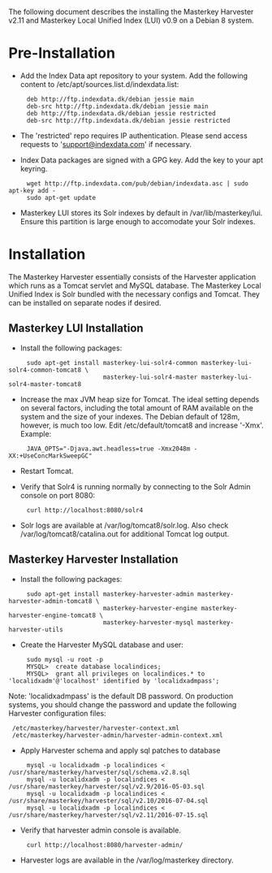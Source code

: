 The following document describes the installing the Masterkey Harvester v2.11 
and Masterkey Local Unified Index (LUI) v0.9 on a Debian 8 system.


Pre-Installation
================

*  Add the Index Data apt repository to your system.   Add the following content to
/etc/apt/sources.list.d/indexdata.list:

```
     deb http://ftp.indexdata.dk/debian jessie main 
     deb-src http://ftp.indexdata.dk/debian jessie main
     deb http://ftp.indexdata.dk/debian jessie restricted 
     deb-src http://ftp.indexdata.dk/debian jessie restricted

```

*  The 'restricted' repo requires IP authentication.   Please send access requests to 'support@indexdata.com' if necessary. 

*  Index Data packages are signed with a GPG key.   Add the key to your apt keyring.

```
     wget http://ftp.indexdata.com/pub/debian/indexdata.asc | sudo apt-key add -
     sudo apt-get update

```

*  Masterkey LUI stores its Solr indexes by default in /var/lib/masterkey/lui.
Ensure this partition is large enough to accomodate your Solr indexes.


Installation
============

The Masterkey Harvester essentially consists of the Harvester application which runs
as a Tomcat servlet and MySQL database.   The Masterkey Local Unified Index is 
Solr bundled with the necessary configs and Tomcat.  They can be installed on 
separate nodes if desired. 


Masterkey LUI Installation
--------------------------


*  Install the following packages:

```
     sudo apt-get install masterkey-lui-solr4-common masterkey-lui-solr4-common-tomcat8 \
                          masterkey-lui-solr4-master masterkey-lui-solr4-master-tomcat8

```

*  Increase the max JVM heap size for Tomcat.  The ideal setting depends on several
factors, including the total amount of RAM available on the system and the size of your
indexes.   The Debian default of 128m, however, is much too low.  Edit 
/etc/default/tomcat8 and increase '-Xmx'.   Example:

```
     JAVA_OPTS="-Djava.awt.headless=true -Xmx2048m -XX:+UseConcMarkSweepGC"

```

*  Restart Tomcat.

*  Verify that Solr4 is running normally by connecting to the Solr Admin console 
on port 8080:

```
     curl http://localhost:8080/solr4

```

*  Solr logs are available at /var/log/tomcat8/solr.log.  Also check /var/log/tomcat8/catalina.out for additional Tomcat log output. 


Masterkey Harvester Installation
--------------------------------

*  Install the following packages:

```
     sudo apt-get install masterkey-harvester-admin masterkey-harvester-admin-tomcat8 \
                          masterkey-harvester-engine masterkey-harvester-engine-tomcat8 \
                          masterkey-harvester-mysql masterkey-harvester-utils

```

*  Create the Harvester MySQL database and user:

```
     sudo mysql -u root -p 
     MYSQL>  create database localindices; 
     MYSQL>  grant all privileges on localindices.* to 'localidxadm'@'localhost' identified by 'localidxadmpass';

```

Note: 'localidxadmpass' is the default DB password.  On production systems, you should 
change the password and update the following Harvester configuration files:

     /etc/masterkey/harvester/harvester-context.xml
     /etc/masterkey/harvester-admin/harvester-admin-context.xml

*  Apply Harvester schema and apply sql patches to database

```
     mysql -u localidxadm -p localindices < /usr/share/masterkey/harvester/sql/schema.v2.8.sql
     mysql -u localidxadm -p localindices < /usr/share/masterkey/harvester/sql/v2.9/2016-05-03.sql
     mysql -u localidxadm -p localindices < /usr/share/masterkey/harvester/sql/v2.10/2016-07-04.sql
     mysql -u localidxadm -p localindices < /usr/share/masterkey/harvester/sql/v2.11/2016-07-15.sql

```

*  Verify that harvester admin console is available. 

```
     curl http://localhost:8080/harvester-admin/

```

*  Harvester logs are available in the /var/log/masterkey directory. 


